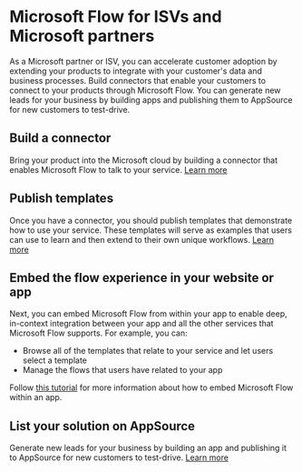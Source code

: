 <properties
   pageTitle="Microsoft Flow for ISVs and Microsoft partners | Microsoft Flow"
   description="An introduction for ISVs and Microsoft partners to leveraging Microsoft Flow."
   services=""
   suite="flow"
   documentationCenter="na"
   authors="mgblythe"
   manager="anneta"
   editor=""
   tags=""/>

<tags
   ms.service="flow"
   ms.devlang="na"
   ms.topic="article"
   ms.tgt_pltfrm="na"
   ms.workload="na"
   ms.date="05/01/2016"
   ms.author="mblythe"/>

# Microsoft Flow for ISVs and Microsoft partners

As a Microsoft partner or ISV, you can accelerate customer adoption by extending your products to integrate with your customer's data and business processes. Build connectors that enable your customers to connect to your products through Microsoft Flow. You can generate new leads for your business by building apps and publishing them to AppSource for new customers to test-drive.

## Build a connector

Bring your product into the Microsoft cloud by building a connector that enables Microsoft Flow to talk to your service. [Learn more](api-connector-overview.md)

## Publish templates

Once you have a connector, you should publish templates that demonstrate how to use your service. These templates will serve as examples that users can use to learn and then extend to their own unique workflows. [Learn more](publish-a-template.md)

## Embed the flow experience in your website or app ##
Next, you can embed Microsoft Flow from within your app to enable deep, in-context integration between your app and all the other services that Microsoft Flow supports. For example, you can:

- Browse all of the templates that relate to your service and let users select a template
- Manage the flows that users have related to your app

Follow [this tutorial](embed-flow-dev.md) for more information about how to embed Microsoft Flow within an app.

## List your solution on AppSource

Generate new leads for your business by building an app and publishing it to AppSource for new customers to test-drive. [Learn more](dev-appsource-test-drive.md)
